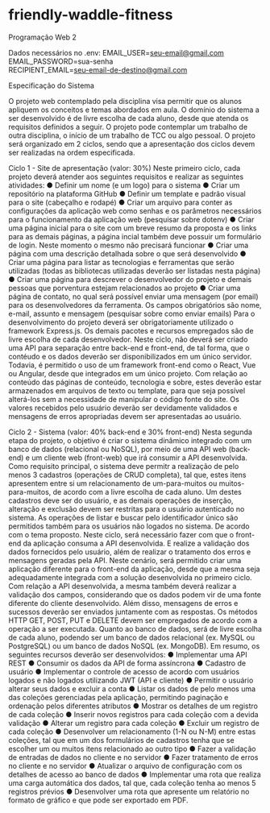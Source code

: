 # friendly-waddle-fitness

Programação Web 2

Dados necessários no .env:
EMAIL_USER=seu-email@gmail.com  
EMAIL_PASSWORD=sua-senha  
RECIPIENT_EMAIL=seu-email-de-destino@gmail.com  

Especificação do Sistema

O projeto web contemplado pela disciplina visa permitir que os alunos apliquem os conceitos e
temas abordados em aula. O domínio do sistema a ser desenvolvido é de livre escolha de cada
aluno, desde que atenda os requisitos definidos a seguir. O projeto pode contemplar um
trabalho de outra disciplina, o início de um trabalho de TCC ou algo pessoal.
O projeto será organizado em 2 ciclos, sendo que a apresentação dos ciclos devem ser
realizadas na ordem especificada.

Ciclo 1 - Site de apresentação (valor: 30%)
Neste primeiro ciclo, cada projeto deverá atender aos seguintes requisitos e realizar as
seguintes atividades:
● Definir um nome (e um logo) para o sistema
● Criar um repositório na plataforma GitHub
● Definir um template e padrão visual para o site (cabeçalho e rodapé)
● Criar um arquivo para conter as configurações da aplicação web como senhas e
os parâmetros necessários para o funcionamento da aplicação web (pesquisar
sobre dotenv)
● Criar uma página inicial para o site com um breve resumo da proposta e os links
para as demais páginas, a página incial também deve possuir um formulário de
login. Neste momento o mesmo não precisará funcionar
● Criar uma página com uma descrição detalhada sobre o que será desenvolvido
● Criar uma página para listar as tecnologias e ferramentas que serão utilizadas
(todas as bibliotecas utilizadas deverão ser listadas nesta página)
● Criar uma página para descrever o desenvolvedor do projeto e demais pessoas
que porventura estejam relacionados ao projeto
● Criar uma página de contato, no qual será possível enviar uma mensagem (por
email) para os desenvolvedores da ferramenta. Os campos obrigatórios são
nome, e-mail, assunto e mensagem (pesquisar sobre como enviar emails)
Para o desenvolvimento do projeto deverá ser obrigatoriamente utilizado o framework
Express.js. Os demais pacotes e recursos empregados são de livre escolha de cada
desenvolvedor. Neste ciclo, não deverá ser criado uma API para separação entre
back-end e front-end, de tal forma, que o contéudo e os dados deverão ser
disponibilizados em um único servidor. Todavia, é permitido o uso de um framework
front-end como o React, Vue ou Angular, desde que integrados em um único projeto.
Com relação ao conteúdo das páginas de conteúdo, tecnologia e sobre, estes
deverão estar armazenados em arquivos de texto ou template, para que seja possível
alterá-los sem a necessidade de manipular o código fonte do site.
Os valores recebidos pelo usuário deverão ser devidamente validados e mensagens de
erros apropriadas devem ser apresentadas ao usuário.

Ciclo 2 - Sistema (valor: 40% back-end e 30% front-end)
Nesta segunda etapa do projeto, o objetivo é criar o sistema dinâmico integrado com
um banco de dados (relacional ou NoSQL), por meio de uma API web (back-end) e um
cliente web (front-web) que irá consumir a API desenvolvida.
Como requisito principal, o sistema deve permitr a realização de pelo menos 3
cadastros (operações de CRUD completa), tal que, estes itens apresentem entre si um
relacionamento de um-para-muitos ou muitos-para-muitos, de acordo com a livre
escolha de cada aluno. Um destes cadastros deve ser do usuário, e as demais
operações de inserção, alteração e exclusão devem ser restritas para o usuário
autenticado no sistema. As operações de listar e buscar pelo identificador único são
permitidos também para os usuários não logados no sistema. De acordo com o tema
proposto.
Neste ciclo, será necessário fazer com que o front-end da aplicação consuma a API
desenvolvida. E realize a validação dos dados fornecidos pelo usuário, além de realizar
o tratamento dos erros e mensagens geradas pela API. Neste cenário, será permitido
criar uma aplicação diferente para o front-end da aplicação, desde que a mesma seja
adequadamente integrada com a solução desenvolvida no primeiro ciclo.
Com relação a API desenvolvida, a mesma também deverá realizar a validação dos
campos, considerando que os dados podem vir de uma fonte diferente do cliente
desenvolvido. Além disso, mensagens de erros e sucessos deverão ser enviados
juntamente com as respostas. Os métodos HTTP GET, POST, PUT e DELETE devem
ser empregados de acordo com a operação a ser executada. Quanto ao banco de
dados, será de livre escolha de cada aluno, podendo ser um banco de dados relacional
(ex. MySQL ou PostgreSQL) ou um banco de dados NoSQL (ex. MongoDB).
Em resumo, os seguintes recursos deverão ser desenvolvidos:
● Implementar uma API REST
● Consumir os dados da API de forma assíncrona
● Cadastro de usuário
● Implementar o controle de acesso de acordo com usuários logados e não
logados utilizando JWT (API e cliente)
● Permitir o usuário alterar seus dados e excluir a conta
● Listar os dados de pelo menos uma das coleções gerenciadas pela aplicação,
permitindo paginação e ordenação pelos diferentes atributos
● Mostrar os detalhes de um registro de cada coleção
● Inserir novos registros para cada coleção com a devida validação
● Alterar um registro para cada coleção
● Excluir um registro de cada coleção
● Desenvolver um relacionamento (1-N ou N-M) entre estas coleções, tal que em
um dos formulários de cadastros tenha que se escolher um ou muitos itens
relacionado ao outro tipo
● Fazer a validação de entradas de dados no cliente e no servidor
● Fazer tratamento de erros no cliente e no servidor
● Atualizar o arquivo de configuração com os detalhes de acesso ao banco de
dados
● Implementar uma rota que realiza uma carga automática dos dados, tal que,
cada coleção tenha ao menos 5 registros prévios
● Desenvolver uma rota que apresente um relatório no formato de gráfico e que
pode ser exportado em PDF.
